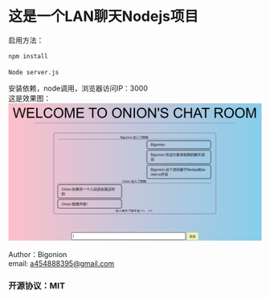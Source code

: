 # 这是一个LAN聊天Nodejs项目
启用方法：
```
npm install

Node server.js
```
安装依赖，node调用，浏览器访问IP：3000  
这是效果图：<br>
![failed](https://raw.githubusercontent.com/LiWeny16/chatroom-socket.io/main/show.png)


Author：Bigonion <br>
email: a454888395@gmail.com
###  开源协议：MIT